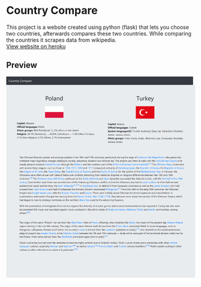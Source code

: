 # Country Compare
This project is a website created using python (flask) that lets you choose two countries, afterwards compares these two countries. While comparing the countries it scrapes data from wikipedia.  
[View website on heroku](https://country-compare-stage.herokuapp.com)

## Preview
![screen shot](ss.png "Country Compare")
